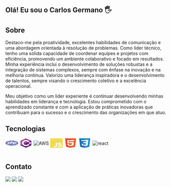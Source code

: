 ## Olá! Eu sou o Carlos Germano 🖐️

## Sobre
Destaco-me pela proatividade, excelentes habilidades de comunicação e uma abordagem orientada à resolução de problemas. Como líder técnico, tenho uma sólida capacidade de coordenar equipes e projetos com eficiência, promovendo um ambiente colaborativo e focado em resultados. Minha experiência inclui o desenvolvimento de soluções robustas e a integração de sistemas complexos, sempre com ênfase na inovação e na melhoria contínua. Valorizo uma liderança inspiradora e o desenvolvimento de talentos, sempre visando o crescimento coletivo e a excelência operacional.

Meu objetivo como um líder experiente é continuar desenvolvendo minhas habilidades em liderança e tecnologia. Estou comprometido com o aprendizado constante e com a aplicação de práticas inovadoras que contribuam para o sucesso e o crescimento das organizações em que atuo.

## Tecnologias

<div style="display: inline_block">
  <img align="center" alt="php" height="30" width="40" src="https://raw.githubusercontent.com/devicons/devicon/master/icons/php/php-plain.svg">
  <img align="center" alt="Csharp" height="30" width="40" src="https://raw.githubusercontent.com/devicons/devicon/master/icons/csharp/csharp-original.svg">
  <img align="center" alt="AWS" height="30" width="40" src="https://cdn.jsdelivr.net/gh/devicons/devicon/icons/amazonwebservices/amazonwebservices-plain-wordmark.svg">
  <img align="center" alt="Js" height="30" width="40" src="https://raw.githubusercontent.com/devicons/devicon/master/icons/javascript/javascript-plain.svg">
  <img align="center" alt="HTML" height="30" width="40" src="https://raw.githubusercontent.com/devicons/devicon/master/icons/html5/html5-original.svg">
  <img align="center" alt="CSS" height="30" width="40" src="https://raw.githubusercontent.com/devicons/devicon/master/icons/css3/css3-original.svg">
  <img align="center" alt="react" src="https://img.shields.io/badge/React-20232A?style=for-the-badge&logo=react&logoColor=61DAFB" />
</div><br/>

## Contato
<div>
  <a href="https://instagram.com/germano__carlos" target="_blank"><img src="https://img.shields.io/badge/-Instagram-%23E4405F?style=for-the-badge&logo=instagram&logoColor=white" target="_blank"></a>
  <a href="mailto:germano.carlos2712@gmail.com"><img src="https://img.shields.io/badge/-Gmail-%23333?style=for-the-badge&logo=gmail&logoColor=white" target="_blank"></a>
  <a href="https://www.linkedin.com/in/carlos-germano/" target="_blank"><img src="https://img.shields.io/badge/-LinkedIn-%230077B5?style=for-the-badge&logo=linkedin&logoColor=white" target="_blank"></a> 
</div>

